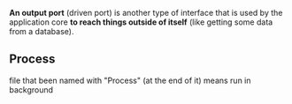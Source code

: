 **An output port** (driven port) is another type of interface that is used by the application core **to reach things outside of itself** (like getting some data from a database).

## Process

file that been named with "Process" (at the end of it) means run in background
